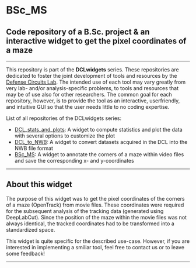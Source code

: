 # BSc_MS

## Code repository of a B.Sc. project & an interactive widget to get the pixel coordinates of a maze

---
This repository is part of the **DCLwidgets** series. 
These repositories are dedicated to foster the joint development of tools and resources by the [Defense Circuits Lab](https://www.defense-circuits-lab.com/). 
The intended use of each tool may vary greatly from very lab- and/or analysis-specific problems, to tools and resources that may be of use also for other researchers.
The common goal for each repository, however, is to provide the tool as an interactive, userfriendly, and intuitive GUI so that the user needs little to no coding expertise.

List of all repositories of the DCLwidgets series:
- [DCL_stats_and_plots](https://github.com/DSegebarth/DCL_stats_and_plots/): A widget to compute statistics and plot the data with several options to customize the plot
- [DCL_to_NWB](https://github.com/DSegebarth/DCL_to_NWB/): A widget to convert datasets acquired in the DCL into the NWB file format
- [BSc_MS](https://github.com/DSegebarth/BSc_MS/): A widget to annotate the corners of a maze within video files and save the corresponding x- and y-coordinates

---

## About this widget

The purpose of this widget was to get the pixel coordinates of the corners of a maze (OpenTrack) from movie files.
These coordinates were required for the subsequent analysis of the tracking data (generated using DeepLabCut).
Since the position of the maze within the movie files was not always identical, the tracked coordinates had to be transformed into a standardized space.

This widget is quite specific for the described use-case. However, if you are interested in implementing a smiliar tool, feel free to contact us or to leave some feedback!

---
